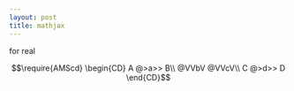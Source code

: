 ```yaml
---
layout: post
title: mathjax
--- 
```


<script type="text/javascript" src="http://cdn.mathjax.org/mathjax/latest/MathJax.js?config=TeX-AMS-MML_HTMLorMML"></script>

for real

$$\require{AMScd} \begin{CD} A @>a>> B\\ @VVbV @VVcV\\ C @>d>> D \end{CD}$$
